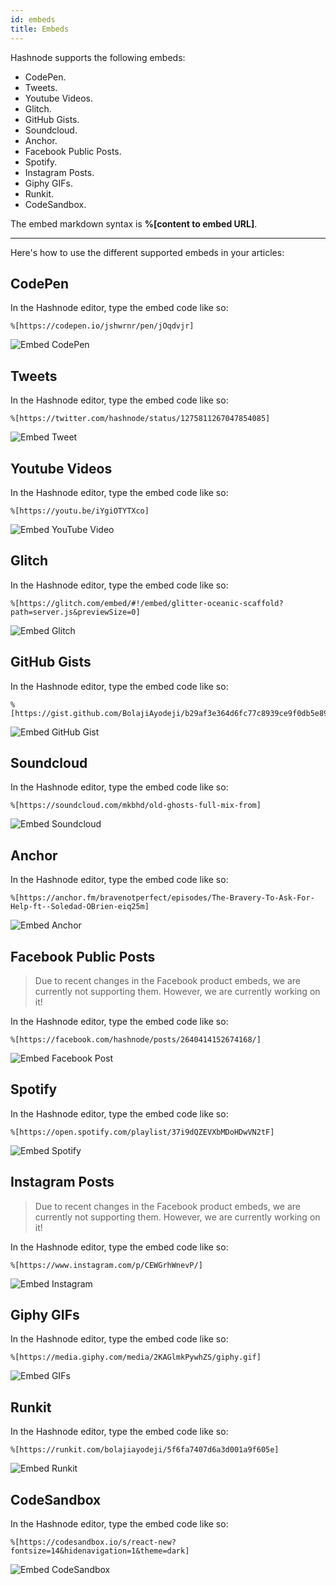 ```yaml
---
id: embeds
title: Embeds
---
```


Hashnode supports the following embeds:

- CodePen.
- Tweets.
- Youtube Videos.
- Glitch.
- GitHub Gists.
- Soundcloud.
- Anchor.
- Facebook Public Posts.
- Spotify.
- Instagram Posts.
- Giphy GIFs.
- Runkit.
- CodeSandbox.

The embed markdown syntax is **%[content to embed URL]**.

---

Here's how to use the different supported embeds in your articles:

## CodePen

In the Hashnode editor, type the embed code like so:

```
%[https://codepen.io/jshwrnr/pen/jOqdvjr]
```

![Embed CodePen](https://cdn.hashnode.com/res/hashnode/image/upload/v1616580233485/IsdNJyF72.png?auto=compress)

## Tweets

In the Hashnode editor, type the embed code like so:

```
%[https://twitter.com/hashnode/status/1275811267047854085]
```

![Embed Tweet](https://cdn.hashnode.com/res/hashnode/image/upload/v1616580382646/yA7dv9ryq.png?auto=compress)

## Youtube Videos

In the Hashnode editor, type the embed code like so:

```
%[https://youtu.be/iYgiOTYTXco]
```

![Embed YouTube Video](https://cdn.hashnode.com/res/hashnode/image/upload/v1616580441067/4LFv2UJ38.png?auto=compress)

## Glitch

In the Hashnode editor, type the embed code like so:

```
%[https://glitch.com/embed/#!/embed/glitter-oceanic-scaffold?path=server.js&previewSize=0]
```

![Embed Glitch](https://cdn.hashnode.com/res/hashnode/image/upload/v1616580507186/G8OkjMwiF.png?auto=compress)

## GitHub Gists

In the Hashnode editor, type the embed code like so:

```
%[https://gist.github.com/BolajiAyodeji/b29af3e364d6fc77c8939ce9f0db5e89]
```

![Embed GitHub Gist](https://cdn.hashnode.com/res/hashnode/image/upload/v1616580566431/HKjrT_fU6D.png?auto=compress)

## Soundcloud

In the Hashnode editor, type the embed code like so:

```
%[https://soundcloud.com/mkbhd/old-ghosts-full-mix-from]
```

![Embed Soundcloud](https://cdn.hashnode.com/res/hashnode/image/upload/v1616580121845/y3_tQ9lod.png?auto=compress)

## Anchor

In the Hashnode editor, type the embed code like so:

```
%[https://anchor.fm/bravenotperfect/episodes/The-Bravery-To-Ask-For-Help-ft--Soledad-OBrien-eiq25m]
```

![Embed Anchor](https://cdn.hashnode.com/res/hashnode/image/upload/v1616580051169/CM_WMKm99.png?auto=compress)

## Facebook Public Posts

> Due to recent changes in the Facebook product embeds, we are currently not supporting them. However, we are currently working on it!

In the Hashnode editor, type the embed code like so:

```
%[https://facebook.com/hashnode/posts/2640414152674168/]
```

![Embed Facebook Post](https://cdn.hashnode.com/res/hashnode/image/upload/v1601151550000/_5sjuYfQo.png?auto=compress)

## Spotify

In the Hashnode editor, type the embed code like so:

```
%[https://open.spotify.com/playlist/37i9dQZEVXbMDoHDwVN2tF]
```

![Embed Spotify](https://cdn.hashnode.com/res/hashnode/image/upload/v1616579754823/xT_3vaSTa.png?auto=compress)

## Instagram Posts

> Due to recent changes in the Facebook product embeds, we are currently not supporting them. However, we are currently working on it!

In the Hashnode editor, type the embed code like so:

```
%[https://www.instagram.com/p/CEWGrhWnevP/]
```

![Embed Instagram](https://cdn.hashnode.com/res/hashnode/image/upload/v1601151792437/EduNCmGSH.png?auto=compress)

## Giphy GIFs

In the Hashnode editor, type the embed code like so:

```
%[https://media.giphy.com/media/2KAGlmkPywhZS/giphy.gif]
```

![Embed GIFs](https://cdn.hashnode.com/res/hashnode/image/upload/v1616577026101/rCtg1rxXD.png?auto=compress)

## Runkit

In the Hashnode editor, type the embed code like so:

```
%[https://runkit.com/bolajiayodeji/5f6fa7407d6a3d001a9f605e]
```

![Embed Runkit](https://cdn.hashnode.com/res/hashnode/image/upload/v1616576908956/IjynbHkTJ.png?auto=compress)

## CodeSandbox

In the Hashnode editor, type the embed code like so:

```
%[https://codesandbox.io/s/react-new?fontsize=14&hidenavigation=1&theme=dark]
```

![Embed CodeSandbox](https://cdn.hashnode.com/res/hashnode/image/upload/v1616576847869/9lzjnFpjL.png?auto=compress)

